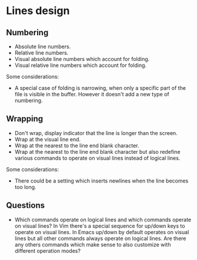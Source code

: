 # Lines design

## Numbering

* Absolute line numbers.
* Relative line numbers.
* Visual absolute line numbers which account for folding.
* Visual relative line numbers which account for folding.

Some considerations:
* A special case of folding is narrowing, when only a specific part of the file
  is visible in the buffer. However it doesn't add a new type of numbering.

## Wrapping

* Don't wrap, display indicator that the line is longer than the screen.
* Wrap at the visual line end.
* Wrap at the nearest to the line end blank character.
* Wrap at the nearest to the line end blank character but also redefine
  various commands to operate on visual lines instead of logical lines.

Some considerations:
* There could be a setting which inserts newlines when the line becomes too long.

## Questions
* Which commands operate on logical lines and which commands operate on visual
  lines? In Vim there's a special sequence for up/down keys to operate on visual
  lines. In Emacs up/down by default operates on visual lines but all other
  commands always operate on logical lines. Are there any others commands which
  make sense to also customize with different operation modes?
